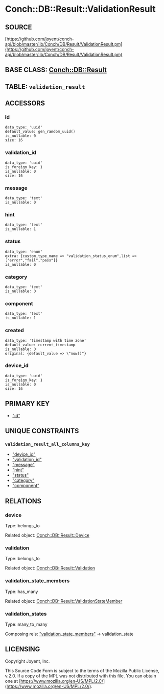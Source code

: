 # Conch::DB::Result::ValidationResult

## SOURCE

[https://github.com/joyent/conch-api/blob/master/lib/Conch/DB/Result/ValidationResult.pm](https://github.com/joyent/conch-api/blob/master/lib/Conch/DB/Result/ValidationResult.pm)

## BASE CLASS: [Conch::DB::Result](../modules/Conch%3A%3ADB%3A%3AResult)

## TABLE: `validation_result`

## ACCESSORS

### id

```
data_type: 'uuid'
default_value: gen_random_uuid()
is_nullable: 0
size: 16
```

### validation\_id

```
data_type: 'uuid'
is_foreign_key: 1
is_nullable: 0
size: 16
```

### message

```
data_type: 'text'
is_nullable: 0
```

### hint

```
data_type: 'text'
is_nullable: 1
```

### status

```
data_type: 'enum'
extra: {custom_type_name => "validation_status_enum",list => ["error","fail","pass"]}
is_nullable: 0
```

### category

```
data_type: 'text'
is_nullable: 0
```

### component

```
data_type: 'text'
is_nullable: 1
```

### created

```
data_type: 'timestamp with time zone'
default_value: current_timestamp
is_nullable: 0
original: {default_value => \"now()"}
```

### device\_id

```
data_type: 'uuid'
is_foreign_key: 1
is_nullable: 0
size: 16
```

## PRIMARY KEY

- ["id"](#id)

## UNIQUE CONSTRAINTS

### `validation_result_all_columns_key`

- ["device\_id"](#device_id)
- ["validation\_id"](#validation_id)
- ["message"](#message)
- ["hint"](#hint)
- ["status"](#status)
- ["category"](#category)
- ["component"](#component)

## RELATIONS

### device

Type: belongs\_to

Related object: [Conch::DB::Result::Device](../modules/Conch%3A%3ADB%3A%3AResult%3A%3ADevice)

### validation

Type: belongs\_to

Related object: [Conch::DB::Result::Validation](../modules/Conch%3A%3ADB%3A%3AResult%3A%3AValidation)

### validation\_state\_members

Type: has\_many

Related object: [Conch::DB::Result::ValidationStateMember](../modules/Conch%3A%3ADB%3A%3AResult%3A%3AValidationStateMember)

### validation\_states

Type: many\_to\_many

Composing rels: ["validation\_state\_members"](#validation_state_members) -> validation\_state

## LICENSING

Copyright Joyent, Inc.

This Source Code Form is subject to the terms of the Mozilla Public License,
v.2.0. If a copy of the MPL was not distributed with this file, You can obtain
one at [https://www.mozilla.org/en-US/MPL/2.0/](https://www.mozilla.org/en-US/MPL/2.0/).
